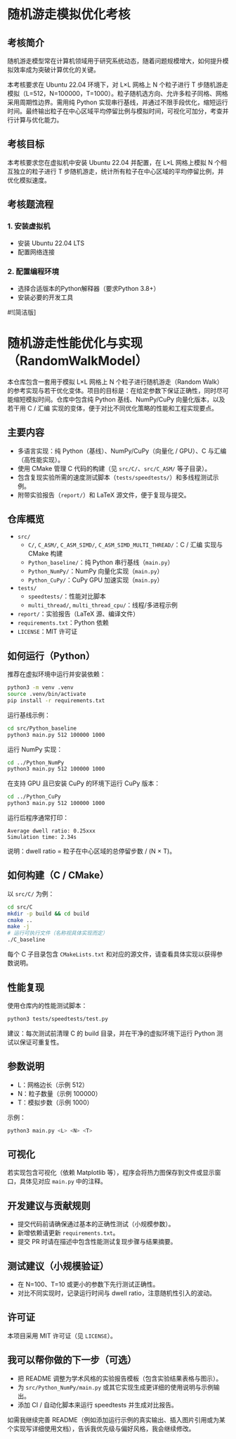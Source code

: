 # 随机游走模拟优化考核

## 考核简介

随机游走模型常在计算机领域用于研究系统动态，随着问题规模增大，如何提升模拟效率成为突破计算优化的关键。

本考核要求在 Ubuntu 22.04 环境下，对 L×L 网格上 N 个粒子进行 T 步随机游走模拟（L=512，N=100000，T=1000）。粒子随机选方向、允许多粒子同格、网格采用周期性边界。需用纯 Python 实现串行基线，并通过不限手段优化，缩短运行时间。最终输出粒子在中心区域平均停留比例与模拟时间，可视化可加分，考查并行计算与优化能力。

## 考核目标

本考核要求您在虚拟机中安装 Ubuntu 22.04 并配置，在 L×L 网格上模拟 N 个相互独立的粒子进行 T 步随机游走，统计所有粒子在中心区域的平均停留比例，并优化模拟速度。

## 考核题流程

### 1. 安装虚拟机
- 安装 Ubuntu 22.04 LTS
- 配置网络连接

### 2. 配置编程环境
- 选择合适版本的Python解释器（要求Python 3.8+）
- 安装必要的开发工具

#![简洁版]

# 随机游走性能优化与实现（RandomWalkModel）

本仓库包含一套用于模拟 L×L 网格上 N 个粒子进行随机游走（Random Walk）的参考实现与若干优化变体。项目的目标是：在给定参数下保证正确性，同时尽可能缩短模拟时间。仓库中包含纯 Python 基线、NumPy/CuPy 向量化版本，以及若干用 C / 汇编 实现的变体，便于对比不同优化策略的性能和工程实现要点。

## 主要内容

- 多语言实现：纯 Python（基线）、NumPy/CuPy（向量化 / GPU）、C 与汇编（高性能实现）。
- 使用 CMake 管理 C 代码的构建（见 `src/C/`、`src/C_ASM/` 等子目录）。
- 包含复现实验所需的速度测试脚本（`tests/speedtests/`）和多线程测试示例。
- 附带实验报告（`report/`）和 LaTeX 源文件，便于复现与提交。

## 仓库概览

- `src/`
    - `C/`, `C_ASM/`, `C_ASM_SIMD/`, `C_ASM_SIMD_MULTI_THREAD/`：C / 汇编 实现与 CMake 构建
    - `Python_baseline/`：纯 Python 串行基线（`main.py`）
    - `Python_NumPy/`：NumPy 向量化实现（`main.py`）
    - `Python_CuPy/`：CuPy GPU 加速实现（`main.py`）
- `tests/`
    - `speedtests/`：性能对比脚本
    - `multi_thread/`, `multi_thread_cpu/`：线程/多进程示例
- `report/`：实验报告（LaTeX 源、编译文件）
- `requirements.txt`：Python 依赖
- `LICENSE`：MIT 许可证

## 如何运行（Python）

推荐在虚拟环境中运行并安装依赖：

```bash
python3 -m venv .venv
source .venv/bin/activate
pip install -r requirements.txt
```

运行基线示例：

```bash
cd src/Python_baseline
python3 main.py 512 100000 1000
```

运行 NumPy 实现：

```bash
cd ../Python_NumPy
python3 main.py 512 100000 1000
```

在支持 GPU 且已安装 CuPy 的环境下运行 CuPy 版本：

```bash
cd ../Python_CuPy
python3 main.py 512 100000 1000
```

运行后程序通常打印：

```
Average dwell ratio: 0.25xxx
Simulation time: 2.34s
```

说明：dwell ratio = 粒子在中心区域的总停留步数 / (N × T)。

## 如何构建（C / CMake）

以 `src/C/` 为例：

```bash
cd src/C
mkdir -p build && cd build
cmake ..
make -j
# 运行可执行文件（名称视具体实现而定）
./C_baseline
```

每个 C 子目录包含 `CMakeLists.txt` 和对应的源文件，请查看具体实现以获得参数说明。

## 性能复现

使用仓库内的性能测试脚本：

```bash
python3 tests/speedtests/test.py
```

建议：每次测试前清理 C 的 build 目录，并在干净的虚拟环境下运行 Python 测试以保证可重复性。

## 参数说明

- L：网格边长（示例 512）
- N：粒子数量（示例 100000）
- T：模拟步数（示例 1000）

示例：

```bash
python3 main.py <L> <N> <T>
```

## 可视化

若实现包含可视化（依赖 Matplotlib 等），程序会将热力图保存到文件或显示窗口，具体见对应 `main.py` 中的注释。

## 开发建议与贡献规则

- 提交代码前请确保通过基本的正确性测试（小规模参数）。
- 新增依赖请更新 `requirements.txt`。
- 提交 PR 时请在描述中包含性能测试复现步骤与结果摘要。

## 测试建议（小规模验证）

- 在 N=100、T=10 或更小的参数下先行测试正确性。
- 对比不同实现时，记录运行时间与 dwell ratio，注意随机性引入的波动。

## 许可证

本项目采用 MIT 许可证（见 `LICENSE`）。

## 我可以帮你做的下一步（可选）

- 把 README 调整为学术风格的实验报告模板（包含实验结果表格与图示）。
- 为 `src/Python_NumPy/main.py` 或其它实现生成更详细的使用说明与示例输出。 
- 添加 CI / 自动化脚本来运行 speedtests 并生成对比报告。

如需我继续完善 README（例如添加运行示例的真实输出、插入图片引用或为某个实现写详细使用文档），告诉我优先级与偏好风格，我会继续修改。
